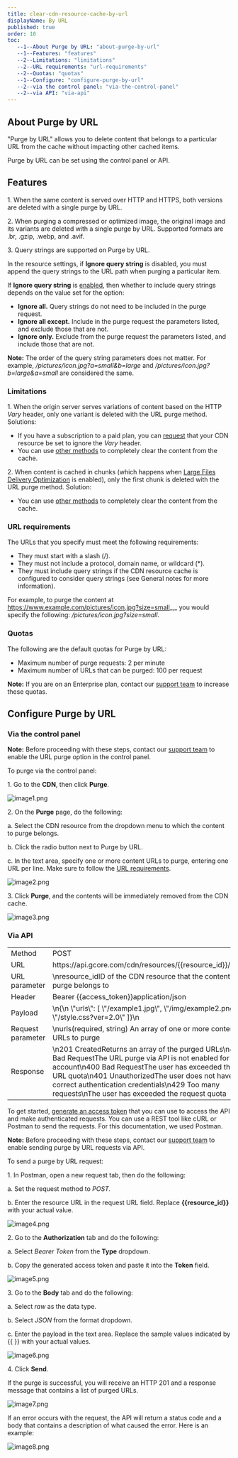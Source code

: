 ```yaml
---
title: clear-cdn-resource-cache-by-url
displayName: By URL
published: true
order: 10
toc:
   --1--About Purge by URL: "about-purge-by-url"
   --1--Features: "features"
   --2--Limitations: "limitations"
   --2--URL requirements: "url-requirements"
   --2--Quotas: "quotas"
   --1--Configure: "configure-purge-by-url"
   --2--via the control panel: "via-the-control-panel"
   --2--via API: "via-api"
---
```

  
  
  
  
  
  
  

About Purge by URL
------------------

"Purge by URL" allows you to delete content that belongs to a particular URL from the cache without impacting other cached items.

Purge by URL can be set using the control panel or API.

Features
--------

1. When the same content is served over HTTP and HTTPS, both versions are deleted with a single purge by URL.

2\. When purging a compressed or optimized image, the original image and its variants are deleted with a single purge by URL. Supported formats are .br, .gzip, .webp, and .avif.

3. Query strings are supported on Purge by URL.

In the resource settings, if **Ignore query string** is disabled, you must append the query strings to the URL path when purging a particular item.

If **Ignore query string** is [enabled](https://gcore.com/support/articles/115002223049/), then whether to include query strings depends on the value set for the option:

*   **Ignore all.** Query strings do not need to be included in the purge request.
*   **Ignore all except.** Include in the purge request the parameters listed, and exclude those that are not.
*   **Ignore only.** Exclude from the purge request the parameters listed, and include those that are not.

**Note:** The order of the query string parameters does not matter. For example, _/pictures/icon.jpg?a=small&b=large_ and _/pictures/icon.jpg?b=large&a=small_ are considered the same.

### Limitations

1. When the origin server serves variations of content based on the HTTP _Vary_ header, only one variant is deleted with the URL purge method. Solutions:

*   If you have a subscription to a paid plan, you can [request](mailto:support@gcore.com) that your CDN resource be set to ignore the _Vary_ header.
*   You can use [other methods](https://gcore.com/support/articles/214532065/) to completely clear the content from the cache.

2. When content is cached in chunks (which happens when [Large Files Delivery Optimization](https://gcore.com/support/articles/115001975929/) is enabled), only the first chunk is deleted with the URL purge method. Solution:

*   You can use [other methods](https://gcore.com/support/articles/214532065/) to completely clear the content from the cache.

### URL requirements

The URLs that you specify must meet the following requirements:

*   They must start with a slash (/).
*   They must not include a protocol, domain name, or wildcard (\*).
*   They must include query strings if the CDN resource cache is configured to consider query strings (see General notes for more information).

For example, to purge the content at https://www.example.com/pictures/icon.jpg?size=small_,_ you would specify the following: _/pictures/icon.jpg?size=small._

### Quotas

The following are the default quotas for Purge by URL:

*   Maximum number of purge requests: 2 per minute
*   Maximum number of URLs that can be purged: 100 per request

**Note:** If you are on an Enterprise plan, contact our [support team](mailto:support@gcore.com) to increase these quotas.

Configure Purge by URL
----------------------

### Via the control panel

**Note:** Before proceeding with these steps, contact our [support team](mailto:support@gcore.com) to enable the URL purge option in the control panel.

To purge via the control panel:

1. Go to the **CDN**, then click **Purge**.

<img src="https://support.gcore.com/hc/article_attachments/11762143842705" alt="image1.png">

2. On the **Purge** page, do the following:

a. Select the CDN resource from the dropdown menu to which the content to purge belongs.

b. Click the radio button next to Purge by URL.

c. In the text area, specify one or more content URLs to purge, entering one URL per line. Make sure to follow the [URL requirements](#url-requirements).

<img src="https://support.gcore.com/hc/article_attachments/11762168816657" alt="image2.png">

3. Click **Purge**, and the contents will be immediately removed from the CDN cache.

<img src="https://support.gcore.com/hc/article_attachments/11762143900305" alt="image3.png">

### Via API

|                   |                                                                                                                                                                                                                                                                                                                                 |
|-------------------|---------------------------------------------------------------------------------------------------------------------------------------------------------------------------------------------------------------------------------------------------------------------------------------------------------------------------------|
| Method            | POST                                                                                                                                                                                                                                                                                                                            |
| URL               | https://api\.gcore\.com/cdn/resources/\{\{resource\_id\}\}/purge                                                                                                                                                                                                                                                                |
| URL parameter     | \\nresource\_idID of the CDN resource that the content to purge belongs to                                                                                                                                                                                                                                                      |
| Header            | Bearer \{\{access\_token\}\}application/json                                                                                                                                                                                                                                                                                    |
| Payload           | \\n\{\\n  \\"urls\\": \[    \\"/example1\.jpg\\",    \\"/img/example2\.png\\",    \\"/style\.css?ver=2\.0\\"  \]\}\\n                                                                                                                                                                                                           |
| Request parameter | \\nurls\(required, string\) An array of one or more content URLs to purge                                                                                                                                                                                                                                                       |
| Response          | \\n201 CreatedReturns an array of the purged URLs\\n400 Bad RequestThe URL purge via API is not enabled for your account\\n400 Bad RequestThe user has exceeded the URL quota\\n401 UnauthorizedThe user does not have the correct authentication credentials\\n429 Too many requests\\nThe user has exceeded the request quota |


To get started, [generate an access token](https://apidocs.gcore.com/account) that you can use to access the API and make authenticated requests. You can use a REST tool like cURL or Postman to send the requests. For this documentation, we used Postman.

**Note:** Before proceeding with these steps, contact our [support team](mailto:support@gcore.com) to enable sending purge by URL requests via API.

To send a purge by URL request:

1. In Postman, open a new request tab, then do the following:

a. Set the request method to _POST._

b. Enter the resource URL in the request URL field. Replace **{{resource\_id}}** with your actual value.

<img src="https://support.gcore.com/hc/article_attachments/11762143895441" alt="image4.png">

2. Go to the **Authorization** tab and do the following:

a. Select _Bearer Token_ from the **Type** dropdown.

b. Copy the generated access token and paste it into the **Token** field.

<img src="https://support.gcore.com/hc/article_attachments/11762143944849" alt="image5.png">

3. Go to the **Body** tab and do the following:

a. Select _raw_ as the data type.

b. Select _JSON_ from the format dropdown.

c. Enter the payload in the text area. Replace the sample values indicated by {{ }} with your actual values.

<img src="https://support.gcore.com/hc/article_attachments/11762143945233" alt="image6.png">

4. Click **Send**.

If the purge is successful, you will receive an HTTP 201 and a response message that contains a list of purged URLs.

<img src="https://support.gcore.com/hc/article_attachments/11762168939921" alt="image7.png">

If an error occurs with the request, the API will return a status code and a body that contains a description of what caused the error. Here is an example:

<img src="https://support.gcore.com/hc/article_attachments/11762168948241" alt="image8.png">
